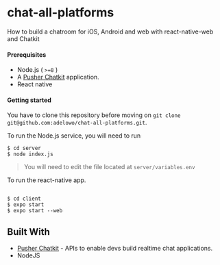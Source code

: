 # chat-all-platforms

How to build a chatroom for iOS, Android and web with react-native-web and Chatkit

#### Prerequisites

- Node.js ( `>=8` )
- A [Pusher Chatkit](https://dash.pusher.com) application.
- React native

#### Getting started

You have to clone this repository before moving on `git clone git@github.com:adelowo/chat-all-platforms.git`.

To run the Node.js service, you will need to run

```
$ cd server
$ node index.js
```
> You will need to edit the file located at `server/variables.env`

To run the react-native app.

```

$ cd client
$ expo start
$ expo start --web

```

## Built With

- [Pusher Chatkit](https:dash.pusher.com) - APIs to enable devs build realtime chat applications.
- NodeJS
